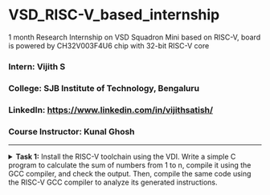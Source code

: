 # VSD_RISC-V_based_internship
1 month Research Internship on VSD Squadron Mini based on RISC-V, board is powered by CH32V003F4U6 chip with 32-bit RISC-V core

### Intern: Vijith S
### **College**: SJB Institute of Technology, Bengaluru
### **LinkedIn**: https://www.linkedin.com/in/vijithsatish/
### **Course Instructor**: Kunal Ghosh

---

<details>
<summary><b>Task 1:</b> Install the RISC-V toolchain using the VDI. Write a simple C program to calculate the sum of numbers from 1 to n, compile it using the GCC compiler, and check the output. Then, compile the same code using the RISC-V GCC compiler to analyze its generated instructions.</summary> 
  
<be>


***WHAT IS RISC-V?***
  
>RISC-V  is an open-standard instruction set architecture (ISA) based on Reduced Instruction Set Computing (RISC) principles.  RISC-V is a free and open architecture. It is designed to be simple, extensible, and modular, making it suitable for various applications, from small embedded systems to high-performance computing.

## 1. Download the Virtual Disk Image and Install it using Oracle VM Box**
![Alt text](images/VirtualBox_workshop_05_12_2024_12_59_00.png)
